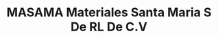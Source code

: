 ---
title: "MASAMA Materiales Santa Maria S De RL De C.V"
url: /san-andres-cholula/masama-materiales-santa-maria-s-de-rl-de-c-v/
shop: comercio
---